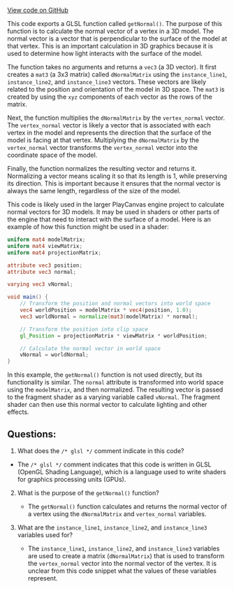 [View code on GitHub](https://github.com/playcanvas/engine/src/scene/shader-lib/chunks/lit/vert/normalInstanced.js)

This code exports a GLSL function called `getNormal()`. The purpose of this function is to calculate the normal vector of a vertex in a 3D model. The normal vector is a vector that is perpendicular to the surface of the model at that vertex. This is an important calculation in 3D graphics because it is used to determine how light interacts with the surface of the model.

The function takes no arguments and returns a `vec3` (a 3D vector). It first creates a `mat3` (a 3x3 matrix) called `dNormalMatrix` using the `instance_line1`, `instance_line2`, and `instance_line3` vectors. These vectors are likely related to the position and orientation of the model in 3D space. The `mat3` is created by using the `xyz` components of each vector as the rows of the matrix.

Next, the function multiplies the `dNormalMatrix` by the `vertex_normal` vector. The `vertex_normal` vector is likely a vector that is associated with each vertex in the model and represents the direction that the surface of the model is facing at that vertex. Multiplying the `dNormalMatrix` by the `vertex_normal` vector transforms the `vertex_normal` vector into the coordinate space of the model.

Finally, the function normalizes the resulting vector and returns it. Normalizing a vector means scaling it so that its length is 1, while preserving its direction. This is important because it ensures that the normal vector is always the same length, regardless of the size of the model.

This code is likely used in the larger PlayCanvas engine project to calculate normal vectors for 3D models. It may be used in shaders or other parts of the engine that need to interact with the surface of a model. Here is an example of how this function might be used in a shader:

```glsl
uniform mat4 modelMatrix;
uniform mat4 viewMatrix;
uniform mat4 projectionMatrix;

attribute vec3 position;
attribute vec3 normal;

varying vec3 vNormal;

void main() {
    // Transform the position and normal vectors into world space
    vec4 worldPosition = modelMatrix * vec4(position, 1.0);
    vec3 worldNormal = normalize(mat3(modelMatrix) * normal);

    // Transform the position into clip space
    gl_Position = projectionMatrix * viewMatrix * worldPosition;

    // Calculate the normal vector in world space
    vNormal = worldNormal;
}
```

In this example, the `getNormal()` function is not used directly, but its functionality is similar. The `normal` attribute is transformed into world space using the `modelMatrix`, and then normalized. The resulting vector is passed to the fragment shader as a varying variable called `vNormal`. The fragment shader can then use this normal vector to calculate lighting and other effects.
## Questions: 
 1. What does the `/* glsl */` comment indicate in this code?
   - The `/* glsl */` comment indicates that this code is written in GLSL (OpenGL Shading Language), which is a language used to write shaders for graphics processing units (GPUs).

2. What is the purpose of the `getNormal()` function?
   - The `getNormal()` function calculates and returns the normal vector of a vertex using the `dNormalMatrix` and `vertex_normal` variables.

3. What are the `instance_line1`, `instance_line2`, and `instance_line3` variables used for?
   - The `instance_line1`, `instance_line2`, and `instance_line3` variables are used to create a matrix (`dNormalMatrix`) that is used to transform the `vertex_normal` vector into the normal vector of the vertex. It is unclear from this code snippet what the values of these variables represent.